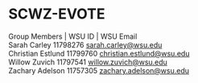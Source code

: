 # SCWZ-EVOTE

Group Members      |   WSU ID   | WSU Email <br>
Sarah Carley          11798276    sarah.carley@wsu.edu <br>
Christian Estlund     11799760    christian.estlund@wsu.edu <br>
Willow Zuvich         11797541    willow.zuvich@wsu.edu <br>
Zachary Adelson       11757305    zachary.adelson@wsu.edu <br>
